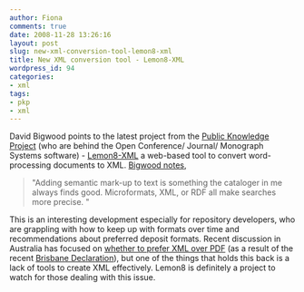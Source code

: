```yaml
---
author: Fiona
comments: true
date: 2008-11-28 13:26:16
layout: post
slug: new-xml-conversion-tool-lemon8-xml
title: New XML conversion tool - Lemon8-XML
wordpress_id: 94
categories:
- xml
tags:
- pkp
- xml
---
```


David Bigwood points to the latest project from the [Public Knowledge Project](http://pkp.sfu.ca/) (who are behind the Open Conference/ Journal/ Monograph Systems software) - [Lemon8-XML](http://www.lemon8.org/) a web-based tool to convert word-processing documents to XML. [Bigwood notes](http://catalogablog.blogspot.com/2008/11/lemon8-xml.html),

> "Adding semantic mark-up to text is something the cataloger in me always finds good. Microformats, XML, or RDF all make searches more precise. "


This is an interesting development especially for repository developers, who are grappling with how to keep up with formats over time and recommendations about preferred deposit formats. Recent discussion in Australia has focused on [whether to prefer XML over PDF](http://groups.google.com/group/institutionalrepositoriescommunity-anz/browse_thread/thread/f79d090a9fd22c6d/74cdc78d4c6da3f3?lnk=gst&q=xml+pdf#74cdc78d4c6da3f3) (as a result of the recent [Brisbane Declaration](https://mx2.arl.org/Lists/SPARC-OAForum/Message/4606.html)), but one of the things that holds this back is a lack of tools to create XML effectively. Lemon8 is definitely a project to watch for those dealing with this issue. 
